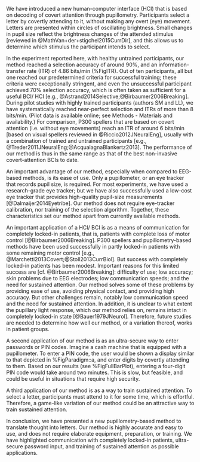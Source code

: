 We have introduced a new human-computer interface (HCI) that is based on decoding of covert attention through pupillometry. Participants select a letter by covertly attending to it, without making any overt (eye) movement. Letters are presented within circles of oscillating brightness. Small changes in pupil size reflect the brightness changes of the attended stimulus [reviewed in @MathVan+der+stigchel2015CurrDir], and this allows us to determine which stimulus the participant intends to select.

In the experiment reported here, with healthy untrained participants, our method reached a selection accuracy of around 90%, and an information-transfer rate (ITR) of 4.86 bits/min (%FigITR). Out of ten participants, all but one reached our predetermined criteria for successful training; these criteria were exceptionally stringent, and even the unsuccessful participant achieved 70% selection accuracy, which is often taken as sufficient for a useful BCI/ HCI [e.g., @Astrand2014Selective;@Birbaumer2006Breaking]. During pilot studies with highly trained participants (authors SM and LL), we have systematically reached near-perfect selection and ITRs of more than 8 bits/min. (Pilot data is available online; see Methods - Materials and availability.) For comparison, P300 spellers that are based on covert attention (i.e. without eye movements) reach an ITR of around 6 bits/min [based on visual spellers reviewed in @Riccio2012JNeuralEng], usually with a combination of trained and untrained participants [e.g., @Treder2011JNeuralEng;@AcqualagnaBlankertz2013]. The performance of our method is thus in the same range as that of the best non-invasive covert-attention BCIs to date.

An important advantage of our method, especially when compared to EEG-based methods, is its ease of use. Only a pupillometer, or an eye tracker that records pupil size, is required. For most experiments, we have used a research-grade eye tracker; but we have also successfully used a low-cost eye tracker that provides high-quality pupil-size measurements [@Dalmaijer2014Eyetribe]. Our method does not require eye-tracker calibration, nor training of the selection algorithm. Together, these characteristics set our method apart from currently available methods.

An important application of a HCI/ BCI is as a means of communication for completely locked-in patients, that is, patients with complete loss of motor control [@Birbaumer2006Breaking]. P300 spellers and pupillometry-based methods have been used successfully in partly locked-in patients with some remaining motor control [e.g., @Marchetti2013Covert;@Stoll2013CurrBiol]. But success with completely locked-in patients has been modest. Important reasons for this limited success are [cf. @Birbaumer2006Breaking]: difficulty of use; low accuracy; skin problems due to EEG electrodes; low communication speeds; and the need for sustained attention. Our method solves some of these problems by providing ease of use, avoiding physical contact, and providing high accuracy. But other challenges remain, notably low communication speed and the need for sustained attention. In addition, it is unclear to what extent the pupillary light response, which our method relies on, remains intact in completely locked-in state [@Bauer1979JNeurol]. Therefore, future studies are needed to determine how well our method, or a variation thereof, works in patient groups.

A second application of our method is as an ultra-secure way to enter passwords or PIN codes. Imagine a cash machine that is equipped with a pupillometer. To enter a PIN code, the user would be shown a display similar to that depicted in %FigParadigm::a, and enter digits by covertly attending to them. Based on our results (see %FigFullBarPlot), entering a four-digit PIN code would take around two minutes. This is slow, but feasible, and could be useful in situations that require high security.

A third application of our method is as a way to train sustained attention. To select a letter, participants must attend to it for some time, which is effortful. Therefore, a game-like variation of our method could be an attractive way to train sustained attention.

In conclusion, we have presented a new pupillometry-based method to translate thought into letters. Our method is highly accurate and easy to use, and does not require elaborate equipment, preparation, or training. We have highlighted communication with completely locked-in patients, ultra-secure password input, and training of sustained attention as possible applications.
